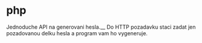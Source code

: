 # php
Jednoduche API na generovani hesla.__
Do HTTP pozadavku staci zadat jen pozadovanou delku hesla a program vam ho vygeneruje.
